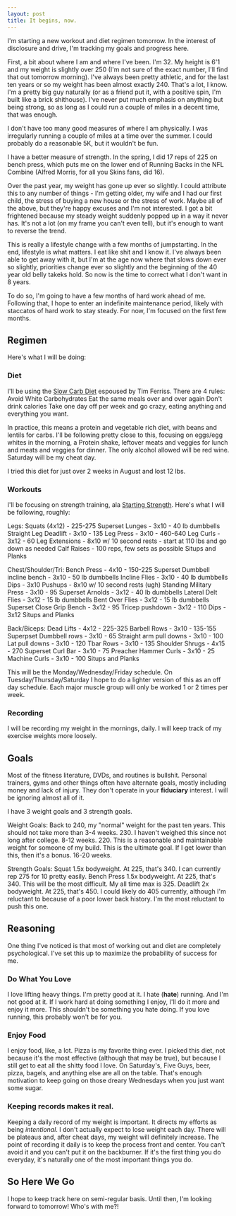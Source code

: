 ```yaml
---
layout: post
title: It begins, now.
---
```


I'm starting a new workout and diet regimen tomorrow.  In the interest of disclosure and drive, I'm tracking my goals and progress here.

First, a bit about where I am and where I've been.  I'm 32.  My height is 6'1 and my weight is slightly over 250 (I'm not sure of the exact number, I'll find that out tomorrow morning).  I've always been pretty athletic, and for the last ten years or so my weight has been almost exactly 240.  That's a lot, I know.  I'm a pretty big guy naturally (or as a friend put it, with a positive spin, I'm built like a brick shithouse).  I've never put much emphasis on anything but being strong, so as long as I could run a couple of miles in a decent time, that was enough.

I don't have too many good measures of where I am physically.  I was irregularly running a couple of miles at a time over the summer.  I could probably do a reasonable 5K, but it wouldn't be fun.  

I have a better measure of strength.  In the spring, I did 17 reps of 225 on bench press, which puts me on the lower end of Running Backs in the NFL Combine (Alfred Morris, for all you Skins fans, did 16).

Over the past year, my weight has gone up ever so slightly.  I could attribute this to any number of things - I'm getting older, my wife and I had our first child, the stress of buying a new house or the stress of work.  Maybe all of the above, but they're happy excuses and I'm not interested.  I got a bit frightened because my steady weight suddenly popped up in a way it never has.  It's not a lot (on my frame you can't even tell), but it's enough to want to reverse the trend.  

This is really a lifestyle change with a few months of jumpstarting.  In the end, lifestyle is what matters.  I eat like shit and I know it.  I've always been able to get away with it, but I'm at the age now where that slows down ever so slightly, priorities change ever so slightly and the beginning of the 40 year old belly takeks hold.  So now is the time to correct what I don't want in 8 years.

To do so, I'm going to have a few months of hard work ahead of me.  Following that, I hope to enter an indefinite maintenance period, likely with staccatos of hard work to stay steady.  For now, I'm focused on the first few months.

## Regimen

Here's what I will be doing:

### Diet

I'll be using the [Slow Carb Diet](http://www.fourhourworkweek.com/blog/2007/04/06/how-to-lose-20-lbs-of-fat-in-30-days-without-doing-any-exercise/) espoused by Tim Ferriss.  There are 4 rules:
	Avoid White Carbohydrates
	Eat the same meals over and over again
	Don't drink calories
	Take one day off per week and go crazy, eating anything and everything you want.

In practice, this means a protein and vegetable rich diet, with beans and lentils for carbs.  I'll be following pretty close to this, focusing on eggs/egg whites in the morning, a Protein shake, leftover meats and veggies for lunch and meats and veggies for dinner.  The only alcohol allowed will be red wine.  Saturday will be my cheat day.

I tried this diet for just over 2 weeks in August and lost 12 lbs.

### Workouts

I'll be focusing on strength training, ala [Starting Strength](http://www.amazon.com/Starting-Strength-3rd-Mark-Rippetoe/dp/0982522738).  Here's what I will be following, roughly:

Legs:
	Squats (4x12) - 225-275
	Superset
	    Lunges - 3x10 - 40 lb dumbbells
	    Straight Leg Deadlift - 3x10 - 135
	    Leg Press - 3x10 - 460-640
	Leg Curls - 3x12 - 60
	Leg Extensions - 8x10 w/ 10 second rests - start at 110 lbs and go down as needed
	Calf Raises - 100 reps, few sets as possible
	Situps and Planks

Chest/Shoulder/Tri:
	Bench Press - 4x10 - 150-225
	Superset
	    Dumbbell incline bench - 3x10 - 50 lb dumbbells
	    Incline Flies - 3x10 - 40 lb dumbbells
	    Dips - 3x10
	Pushups - 8x10 w/ 10 second rests (ugh)
	Standing Military Press - 3x10 - 95
	Superset
	    Arnolds - 3x12 - 40 lb dumbbells
	    Lateral Delt Flies - 3x12 - 15 lb dumbbells
	    Bent Over Flies - 3x12 - 15 lb dumbbells
	Superset
	    Close Grip Bench - 3x12 - 95
	    Tricep pushdown - 3x12 - 110
	    Dips - 3x12
	Situps and Planks

Back/Biceps:
	Dead Lifts - 4x12 - 225-325
	Barbell Rows - 3x10 - 135-155
	Superpset
	    Dumbbell rows - 3x10 - 65
	    Straight arm pull downs - 3x10 - 100
	    Lat pull downs - 3x10 - 120
	Tbar Rows - 3x10 - 135
	Shoulder Shrugs - 4x15 - 270
	Superset
	    Curl Bar - 3x10 - 75
	    Preacher Hammer Curls - 3x10 - 25
	    Machine Curls - 3x10 - 100
	Situps and Planks

This will be the Monday/Wednesday/Friday schedule.  On Tuesday/Thursday/Saturday I hope to do a lighter version of this as an off day schedule.  Each major muscle group will only be worked 1 or 2 times per week.

### Recording

I will be recording my weight in the mornings, daily.  I will keep track of my exercise weights more loosely.

## Goals

Most of the fitness literature, DVDs, and routines is bullshit.  Personal trainers, gyms and other things often have alternate goals, mostly including money and lack of injury.  They don't operate in your **fiduciary** interest.  I will be ignoring almost all of it.

I have 3 weight goals and 3 strength goals.

Weight Goals:
	Back to 240, my "normal" weight for the past ten years.  This should not take more than 3-4 weeks.
	230.  I haven't weighed this since not long after college.  8-12 weeks.
	220.  This is a reasonable and maintainable weight for someone of my build.  This is the ultimate goal.  If I get lower than this, then it's a bonus.  16-20 weeks.

Strength Goals:
	Squat 1.5x bodyweight.  At 225, that's 340.  I can currently rep 275 for 10 pretty easily.
	Bench Press 1.5x bodyweight.  At 225, that's 340.  This will be the most difficult.  My all time max is 325.
	Deadlift 2x bodyweight.  At 225, that's 450.  I could likely do 405 currently, although I'm reluctant to because of a poor lower back history.  I'm the most reluctant to push this one.

## Reasoning

One thing I've noticed is that most of working out and diet are completely psychological.  I've set this up to maximize the probability of success for me.  

### Do What You Love

I love lifting heavy things.  I'm pretty good at it.  I hate (**hate**) running.  And I'm not good at it.  If I work hard at doing something I enjoy, I'll do it more and enjoy it more.  This shouldn't be something you hate doing.  If you love running, this probably won't be for you.

### Enjoy Food

I enjoy food, like, a lot.  Pizza is my favorite thing ever.  I picked this diet, not because it's the most effective (although that may be true), but because I still get to eat all the shitty food I love.  On Saturday's, Five Guys, beer, pizza, bagels, and anything else are all on the table.  That's enough motivation to keep going on those dreary Wednesdays when you just want some sugar.

### Keeping records makes it real.

Keeping a daily record of my weight is important.  It directs my efforts as being *intentional*.  I don't actually expect to lose weight each day.  There will be plateaus and, after cheat days, my weight will definitely increase.  The point of recording it daily is to keep the process front and center.  You can't avoid it and you can't put it on the backburner.  If it's the first thing you do everyday, it's naturally one of the most important things you do.

## So Here We Go

I hope to keep track here on semi-regular basis.  Until then, I'm looking forward to tomorrow!  Who's with me?!

